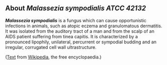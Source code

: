 About *Malassezia sympodialis ATCC 42132* 
-----------------------------------------



***Malassezia sympodialis*** is a fungus which can cause opportunistic
infections in animals, such as atopic eczema and granulomatous
dermatitis. It was isolated from the auditory tract of a man and from
the scalp of an AIDS patient suffering from tinea capitis. It is
characterized by a pronounced lipophily, unilateral, percurrent or
sympodial budding and an irregular, corrugated cell wall ultrastructure.

([Text](http://en.wikipedia.org/wiki/Malassezia_sympodialis) from
[Wikipedia](http://en.wikipedia.org/), the free encyclopaedia.)
